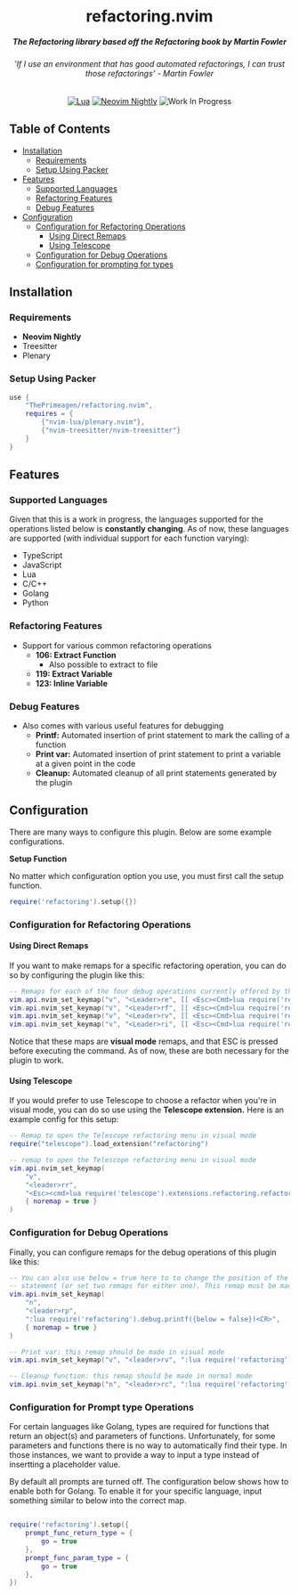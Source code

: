 <div align="center">

  <h1>refactoring.nvim</h1>
  <h5>The Refactoring library based off the Refactoring book by Martin Fowler</h5>
  <h6>'If I use an environment that has good automated refactorings, I can trust those refactorings' - Martin Fowler</h6>

  [![Lua](https://img.shields.io/badge/Lua-blue.svg?style=for-the-badge&logo=lua)](http://www.lua.org)
  [![Neovim Nightly](https://img.shields.io/badge/Neovim%20Nightly-green.svg?style=for-the-badge&logo=neovim)](https://neovim.io)
  ![Work In Progress](https://img.shields.io/badge/Work%20In%20Progress-orange?style=for-the-badge)

</div>

## Table of Contents

- [Installation](#installation)
  - [Requirements](#requirements)
  - [Setup Using Packer](#packer)
- [Features](#features)
  - [Supported Languages](#supported-languages)
  - [Refactoring Features](#refactoring-features)
  - [Debug Features](#debug-features)
- [Configuration](#configuration)
  - [Configuration for Refactoring Operations](#config-refactoring)
    - [Using Direct Remaps](#config-refactoring-direct)
    - [Using Telescope](#config-refactoring-telescope)
  - [Configuration for Debug Operations](#config-debug)
  - [Configuration for prompting for types](#config-prompt)

## Installation<a name="installation"></a>

### Requirements<a name="requirements"></a>

- **Neovim Nightly**
- Treesitter
- Plenary

### Setup Using Packer<a name="packer"></a>

```lua
use {
    "ThePrimeagen/refactoring.nvim",
    requires = {
        {"nvim-lua/plenary.nvim"},
        {"nvim-treesitter/nvim-treesitter"}
    }
}
```

## Features<a name="features"></a>

### Supported Languages<a name="supported-languages"></a>

Given that this is a work in progress, the languages supported for the
operations listed below is **constantly changing**. As of now, these languages are
supported (with individual support for each function varying):

- TypeScript
- JavaScript
- Lua
- C/C++
- Golang
- Python

### Refactoring Features<a name="refactoring-features"></a>

- Support for various common refactoring operations
  - **106: Extract Function**
    - Also possible to extract to file
  - **119: Extract Variable**
  - **123: Inline Variable**

### Debug Features<a name="debug-features"></a>

- Also comes with various useful features for debugging
  - **Printf:** Automated insertion of print statement to mark the calling of a function
  - **Print var:** Automated insertion of print statement to print a variable at a given point in the code
  - **Cleanup:** Automated cleanup of all print statements generated by the plugin

## Configuration<a name="configuration"></a>

There are many ways to configure this plugin. Below are some example configurations.

**Setup Function**

No matter which configuration option you use, you must first call the
setup function.

```lua
require('refactoring').setup({})
```

### Configuration for Refactoring Operations<a name="config-refactoring"></a>

#### Using Direct Remaps<a name="config-refactoring-direct"></a>

If you want to make remaps for a specific refactoring operation, you can do so
by configuring the plugin like this:

```lua
-- Remaps for each of the four debug operations currently offered by the plugin
vim.api.nvim_set_keymap("v", "<Leader>re", [[ <Esc><Cmd>lua require('refactoring').refactor('Extract Function')<CR>]], {noremap = true, silent = true, expr = false})
vim.api.nvim_set_keymap("v", "<Leader>rf", [[ <Esc><Cmd>lua require('refactoring').refactor('Extract Function To File')<CR>]], {noremap = true, silent = true, expr = false})
vim.api.nvim_set_keymap("v", "<Leader>rv", [[ <Esc><Cmd>lua require('refactoring').refactor('Extract Variable')<CR>]], {noremap = true, silent = true, expr = false})
vim.api.nvim_set_keymap("v", "<Leader>ri", [[ <Esc><Cmd>lua require('refactoring').refactor('Inline Variable')<CR>]], {noremap = true, silent = true, expr = false})
```

Notice that these maps are **visual mode** remaps, and that ESC is pressed before executing
the command. As of now, these are both necessary for the plugin to work.

#### Using Telescope<a name="config-refactoring-telescope"></a>

If you would prefer to use Telescope to choose a refactor when you're in visual mode,
you can do so use using the **Telescope extension.** Here is an example config
for this setup:

```lua
-- Remap to open the Telescope refactoring menu in visual mode
require("telescope").load_extension("refactoring")

-- remap to open the Telescope refactoring menu in visual mode
vim.api.nvim_set_keymap(
	"v",
	"<leader>rr",
	"<Esc><cmd>lua require('telescope').extensions.refactoring.refactors()<CR>",
	{ noremap = true }
)
```

### Configuration for Debug Operations<a name="config-debug"></a>

Finally, you can configure remaps for the debug operations of this plugin like this:

```lua
-- You can also use below = true here to to change the position of the printf
-- statement (or set two remaps for either one). This remap must be made in normal mode.
vim.api.nvim_set_keymap(
	"n",
	"<leader>rp",
	":lua require('refactoring').debug.printf({below = false})<CR>",
	{ noremap = true }
)

-- Print var: this remap should be made in visual mode
vim.api.nvim_set_keymap("v", "<leader>rv", ":lua require('refactoring').debug.print_var({})<CR>", { noremap = true })

-- Cleanup function: this remap should be made in normal mode
vim.api.nvim_set_keymap("n", "<leader>rc", ":lua require('refactoring').debug.cleanup({})<CR>", { noremap = true })
```

### Configuration for Prompt type Operations<a name="config-prompt"></a>

For certain languages like Golang, types are required for functions that return
an object(s) and parameters of functions. Unfortunately, for some parameters and functions there is no way to
automatically find their type. In those instances, we want to provide a way to
input a type instead of insertting a placeholder value.


By default all prompts are turned off. The configuration below shows how to
enable both for Golang. To enable it for your specific language, input
something similar to below into the correct map.
```lua

require('refactoring').setup({
    prompt_func_return_type = {
        go = true
    },
    prompt_func_param_type = {
        go = true
    },
})
```
